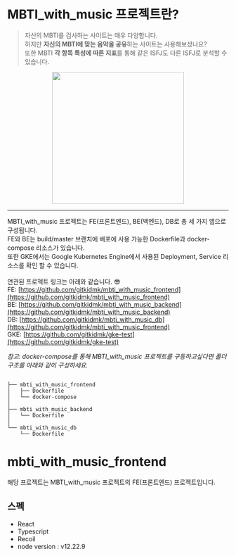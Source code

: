 # MBTI_with_music 프로젝트란?

> 자신의 MBTI를 검사하는 사이트는 매우 다양합니다. <br/>
> 하지만 **자신의 MBTI에 맞는 음악을 공유**하는 사이트는 사용해보셨나요? <br/>
> 또한 MBTI **각 항목 특성에 따른 지표**를 통해 같은 ISFJ도 다른 ISFJ로 분석할 수 있습니다.

<p align="center">
<img width="300px" src="./mbti-with-music-demo.gif"/>
</p>

---

MBTI_with_music 프로젝트는 FE(프론트엔드), BE(백엔드), DB로 총 세 가지 앱으로 구성됩니다. <br/>
FE와 BE는 build/master 브랜치에 배포에 사용 가능한 Dockerfile과 docker-compose 리소스가 있습니다. <br/>
또한 GKE에서는 Google Kubernetes Engine에서 사용된 Deployment, Service 리소스를 확인 할 수 있습니다. <br/> <br/>
연관된 프로젝트 링크는 아래와 같습니다. 😎 <br/>
FE: [https://github.com/gitkidmk/mbti_with_music_frontend](https://github.com/gitkidmk/mbti_with_music_frontend) <br/>
BE: [https://github.com/gitkidmk/mbti_with_music_backend](https://github.com/gitkidmk/mbti_with_music_backend) <br/>
DB: [https://github.com/gitkidmk/mbti_with_music_db](https://github.com/gitkidmk/mbti_with_music_frontend) <br/>
GKE: [https://github.com/gitkidmk/gke-test](https://github.com/gitkidmk/gke-test)
<br/>

_참고: docker-compose를 통해 MBTI_with_music 프로젝트를 구동하고싶다면 폴더구조를 아래와 같이 구성하세요._

```text

├── mbti_with_music_frontend
│   ├── Dockerfile
│   └── docker-compose
│
├── mbti_with_music_backend
│   └── Dockerfile
│
└── mbti_with_music_db
    └── Dockerfile
```

# mbti_with_music_frontend

해당 프로젝트는 MBTI_with_music 프로젝트의 FE(프론트엔드) 프로젝트입니다. <br/>

## 스펙

- React
- Typescript
- Recoil
- node version : v12.22.9

